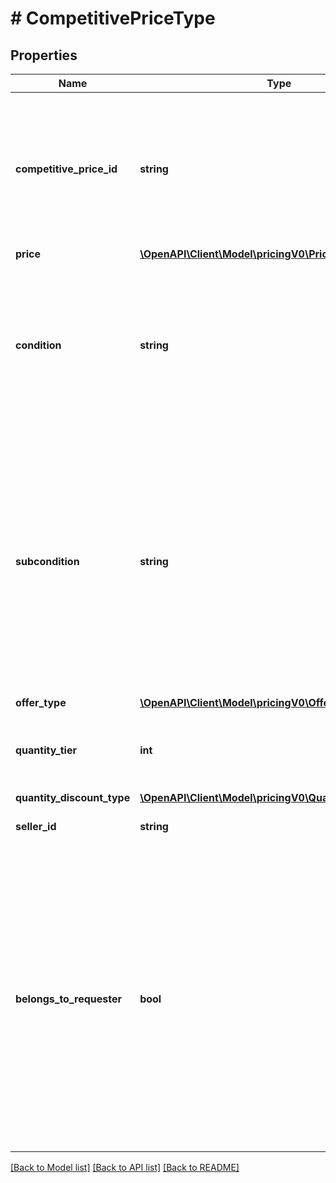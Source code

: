 # # CompetitivePriceType

## Properties

Name | Type | Description | Notes
------------ | ------------- | ------------- | -------------
**competitive_price_id** | **string** | The pricing model for each price that is returned.  Possible values:  * 1 - New Buy Box Price. * 2 - Used Buy Box Price. |
**price** | [**\OpenAPI\Client\Model\pricingV0\PriceType**](PriceType.md) |  |
**condition** | **string** | Indicates the condition of the item whose pricing information is returned. Possible values are: New, Used, Collectible, Refurbished, or Club. | [optional]
**subcondition** | **string** | Indicates the subcondition of the item whose pricing information is returned. Possible values are: New, Mint, Very Good, Good, Acceptable, Poor, Club, OEM, Warranty, Refurbished Warranty, Refurbished, Open Box, or Other. | [optional]
**offer_type** | [**\OpenAPI\Client\Model\pricingV0\OfferCustomerType**](OfferCustomerType.md) |  | [optional]
**quantity_tier** | **int** | Indicates at what quantity this price becomes active. | [optional]
**quantity_discount_type** | [**\OpenAPI\Client\Model\pricingV0\QuantityDiscountType**](QuantityDiscountType.md) |  | [optional]
**seller_id** | **string** | The seller identifier for the offer. | [optional]
**belongs_to_requester** | **bool** | Indicates whether or not the pricing information is for an offer listing that belongs to the requester. The requester is the seller associated with the SellerId that was submitted with the request. Possible values are: true and false. | [optional]

[[Back to Model list]](../../README.md#models) [[Back to API list]](../../README.md#endpoints) [[Back to README]](../../README.md)
